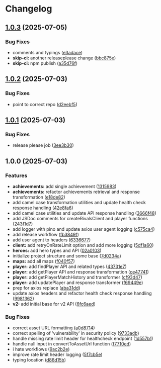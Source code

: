 # Changelog

## [1.0.3](https://github.com/MatthewSH/rivalsjs/compare/v1.0.2...v1.0.3) (2025-07-05)


### Bug Fixes

* comments and typings ([e3adace](https://github.com/MatthewSH/rivalsjs/commit/e3adace6502e83127927e5fdf131813943aa291f))
* **skip-ci:** another releaseplease change ([bbc875e](https://github.com/MatthewSH/rivalsjs/commit/bbc875e05def9a16392c03c741ab4023babea9c3))
* **skip-ci:** npm publish ([a35d76f](https://github.com/MatthewSH/rivalsjs/commit/a35d76f9d5676203d1eef14e69a7a139cd21b807))

## [1.0.2](https://github.com/MatthewSH/rivalsjs/compare/v1.0.1...v1.0.2) (2025-07-03)


### Bug Fixes

* point to correct repo ([d2eebf5](https://github.com/MatthewSH/rivalsjs/commit/d2eebf56502e3e25ef91a7eaf4a24a1a2d5ac5ac))

## [1.0.1](https://github.com/MatthewSH/rivalsjs/compare/v1.0.0...v1.0.1) (2025-07-03)


### Bug Fixes

* release please job ([3ee3b30](https://github.com/MatthewSH/rivalsjs/commit/3ee3b307fcd04423bd0aa2676faf6b0a38a8cdb1))

## 1.0.0 (2025-07-03)


### Features

* **achievements:** add single achievement ([1315983](https://github.com/MatthewSH/rivalsjs/commit/131598372ae419ef55f4b69bcaa5608b1b7b91ed))
* **achievements:** refactor achievements retrieval and response transformation ([e18de82](https://github.com/MatthewSH/rivalsjs/commit/e18de8282014ca16d6498ae0c1ab29675f82e172))
* add camel case transformation utilities and update health check response handling ([42e8fa6](https://github.com/MatthewSH/rivalsjs/commit/42e8fa681a34571e3a188b720c127617d07599ac))
* add camel case utilities and update API response handling ([3666f48](https://github.com/MatthewSH/rivalsjs/commit/3666f48633aa2c454fdf705bd4abd561acf9aa1a))
* add JSDoc comments for createRivalsClient and player functions ([243f1d7](https://github.com/MatthewSH/rivalsjs/commit/243f1d725c407c2a26e55a0159b09e1e38ea4e02))
* add logger with pino and update axios user agent logging ([c575ca4](https://github.com/MatthewSH/rivalsjs/commit/c575ca42e3e2e6122e6e320a82a104a00a3dd9dd))
* add release workflow ([fb3849f](https://github.com/MatthewSH/rivalsjs/commit/fb3849f5020337828bba0fcb127ed70b88d1d48c))
* add user agent to headers ([6336677](https://github.com/MatthewSH/rivalsjs/commit/6336677ad0a22dcf26e47e00b1dbe0c3d8858ed4))
* **client:** add retryOnRateLimit option and add more logging ([5df1a60](https://github.com/MatthewSH/rivalsjs/commit/5df1a60ca2d995a44fc13749ea461193b2a2b69c))
* **heroes:** add hero types and API ([02a0103](https://github.com/MatthewSH/rivalsjs/commit/02a0103eb42edceb6efc88047d96c9b6b5c4a52d))
* initialize project structure and some base ([7d0234a](https://github.com/MatthewSH/rivalsjs/commit/7d0234a50996984c94723aad57006dcf4a322019))
* **maps:** add all maps ([f040f57](https://github.com/MatthewSH/rivalsjs/commit/f040f57b5700e49e57a4c4bdc7e80c071409a295))
* **player:** add findPlayer API and related types ([43731e7](https://github.com/MatthewSH/rivalsjs/commit/43731e7b63a48cd7c318e39cf8a93ac8748e5605))
* **player:** add getPlayer API and response transformation ([ce47741](https://github.com/MatthewSH/rivalsjs/commit/ce4774150c96f78d85630cfa6bf508513811d990))
* **player:** add getPlayerMatchHistory and transformer ([cf93d47](https://github.com/MatthewSH/rivalsjs/commit/cf93d4733470f19262d5157bc7c5b9db01570599))
* **player:** add updatePlayer and response transformer ([f69449e](https://github.com/MatthewSH/rivalsjs/commit/f69449e4a475097948b63c853c7be74c354e0c68))
* prep for axios replace ([aba31dd](https://github.com/MatthewSH/rivalsjs/commit/aba31ddb551c1bc8a8fda0e7d8efec5697a063ec))
* update axios headers and refactor health check response handling ([9981362](https://github.com/MatthewSH/rivalsjs/commit/99813620def8d940829dcda07e6c740412706075))
* **v2:** add initial base for v2 API ([6fc6aed](https://github.com/MatthewSH/rivalsjs/commit/6fc6aedb464b87d1b276a1a5a1a48f0fbc058b0a))


### Bug Fixes

* correct asset URL formatting ([a0d8714](https://github.com/MatthewSH/rivalsjs/commit/a0d87149b17fa7631237abd4e06f5f07cb1d40d7))
* correct spelling of 'vulnerability' in security policy ([9733adb](https://github.com/MatthewSH/rivalsjs/commit/9733adba105a7d8edb46d19d75e4c4a0e4164533))
* handle missing rate limit header for healthcheck endpoint ([1d557b1](https://github.com/MatthewSH/rivalsjs/commit/1d557b1ba6daaba72058ab91141c2cf18b11f920))
* handle null input in convertToAssetUrl function ([f7710ed](https://github.com/MatthewSH/rivalsjs/commit/f7710eded10c983b6af84203309e781fdecff033))
* i hate workflows ([9ac2b2e](https://github.com/MatthewSH/rivalsjs/commit/9ac2b2e585a2f9ef2f6f9d98ac9b89385ffd438f))
* improve rate limit header logging ([5f7cb5e](https://github.com/MatthewSH/rivalsjs/commit/5f7cb5e4c6a3c68bd308bb0cbd8356be7d855d07))
* typing location ([d86d15b](https://github.com/MatthewSH/rivalsjs/commit/d86d15b7d1516328ad5fe0bd317b861035390e64))

